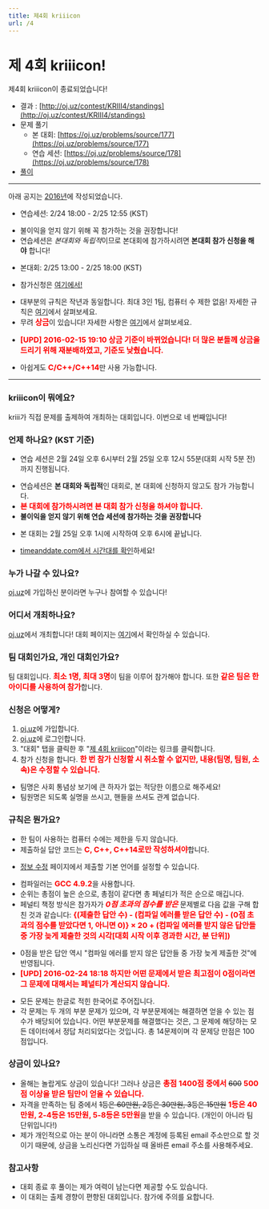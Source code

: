 ```yaml
---
title: 제4회 kriiicon
url: /4
---
```


<style type="text/css">
.important { font-size: 15px; font-weight: bold; color: red; }
</style>

<h1>제 4회 kriiicon!</h1>

제4회 kriiicon이 종료되었습니다!

* 결과 : [http://oj.uz/contest/KRIII4/standings](http://oj.uz/contest/KRIII4/standings)
* 문제 풀기
  * 본 대회: [https://oj.uz/problems/source/177](https://oj.uz/problems/source/177)
  * 연습 세션: [https://oj.uz/problems/source/178](https://oj.uz/problems/source/178)
* [풀이](http://attach.oj.uz/contest/kriii4/editorial.pdf)

<hr>

아래 공지는 <u>2016년</u>에 작성되었습니다.

* 연습세션: 2/24 18:00 - 2/25 12:55 (KST)
 - 불이익을 얻지 않기 위해 꼭 참가하는 것을 권장합니다!
 - 연습세션은 *본대회와 독립적*이므로 본대회에 참가하시려면 **본대회 참가 신청을 해야** 합니다!
* 본대회: 2/25 13:00 - 2/25 18:00 (KST)
 - 참가신청은 [여기에서!](http://oj.uz/contest/KRIII4)
* 대부분의 규칙은 작년과 동일합니다. <span class="important>">최대 3인 1팀, 컴퓨터 수 제한 없음!</span> 자세한 규칙은 <a href="#rules">여기</a>에서 살펴보세요.
* 무려 <span class="important">상금</span>이 있습니다! 자세한 사항은 <a href="#prizes">여기</a>에서 살펴보세요. 
 - <span class="important">[UPD] 2016-02-15 19:10 상금 기준이 바뀌었습니다! 더 많은 분들께 상금을 드리기 위해 재분배하였고, 기준도 낮췄습니다.</span>
* 아쉽게도 <span class="important">C/C++/C++14</span>만 사용 가능합니다.

<hr>

### kriiicon이 뭐에요?

kriii가 직접 문제를 출제하여 개최하는 대회입니다. 이번으로 네 번째입니다!

### 언제 하나요? (KST 기준)

* 연습 세션은 2월 24일 오후 6시부터 2월 25일 오후 12시 55분(대회 시작 5분 전)까지 진행됩니다.
 - 연습세션은 **본 대회와 독립적**인 대회로, 본 대회에 신청하지 않고도 참가 가능합니다.
 - <span class="important">본 대회에 참가하시려면 본 대회 참가 신청을 하셔야 합니다.</span>
 - **불이익을 얻지 않기 위해 연습 세션에 참가하는 것을 권장합니다**
* 본 대회는 2월 25일 오후 1시에 시작하여 오후 6시에 끝납니다.
 - [timeanddate.com에서 시간대를 확인](http://www.timeanddate.com/worldclock/fixedtime.html?msg=4th+kriiicon&iso=20160225T13&p1=235&ah=5)하세요!

### 누가 나갈 수 있나요?

[oj.uz](http://oj.uz)에 가입하신 분이라면 누구나 참여할 수 있습니다! 

### 어디서 개최하나요?

[oj.uz](http://oj.uz)에서 개최합니다! 대회 페이지는 [여기](http://oj.uz/contest/KRIII4)에서 확인하실 수 있습니다.

### 팀 대회인가요, 개인 대회인가요?

팀 대회입니다. <span class="important">최소 1명, 최대 3명</span>이 팀을 이루어 참가해야 합니다. 또한  <span class="important">같은 팀은 한 아이디를 사용하여 참가</span>합니다.

### 신청은 어떻게?

1. [oj.uz](http://oj.uz)에 가입합니다.
2. [oj.uz](http://oj.uz)에 로그인합니다.
3. "대회" 탭을 클릭한 후 "[제 4회 kriiicon](http://oj.uz/contest/KRIII4)"이라는 링크를 클릭합니다.
4. 참가 신청을 합니다. <span class="important">한 번 참가 신청할 시 취소할 수 없지만, 내용(팀명, 팀원, 소속)은 수정할 수 있습니다.</span>
 - 팀명은 사회 통념상 보기에 큰 하자가 없는 적당한 이름으로 해주세요!
 - 팀원명은 되도록 실명을 쓰시고, 핸들을 쓰셔도 관계 없습니다.
 
### <a name="rules"></a>규칙은 뭔가요?

* 한 팀이 사용하는 컴퓨터 수에는 제한을 두지 않습니다.
* 제출하실 답안 코드는 <span class="important">C, C++, C++14로만 작성하셔야</span>합니다. 
- [정보 수정](http://oj.uz/modify) 페이지에서 제출할 기본 언어를 설정할 수 있습니다.
* 컴파일러는 <span class="important">GCC 4.9.2</span>을 사용합니다.
* 순위는 총점이 높은 순으로, 총점이 같다면 총 페널티가 적은 순으로 매깁니다.
* 페널티 책정 방식은 참가자가 <span class="important"><i>0점 초과의 점수를 받은</i></span> 문제별로 다음 값을 구해 합친 것과 같습니다: <span class="important">{(제출한 답안 수) - (컴파일 에러를 받은 답안 수) - (0점 초과의 점수를 받았다면 1, 아니면 0)} × 20 + (컴파일 에러를 받지 않은 답안들 중 가장 늦게 제출한 것의 시각[대회 시작 이후 경과한 시간, 분 단위])</span>
 - 0점을 받은 답안 역시 "컴파일 에러를 받지 않은 답안들 중 가장 늦게 제출한 것"에 반영됩니다.
 - <span class="important">[UPD] 2016-02-24 18:18 하지만 어떤 문제에서 받은 최고점이 0점이라면 그 문제에 대해서는 페널티가 계산되지 않습니다.</span>
* 모든 문제는 한글로 적힌 한국어로 주어집니다.
* 각 문제는 두 개의 부분 문제가 있으며, 각 부분문제에는 해결하면 얻을 수 있는 점수가 배당되어 있습니다. 어떤 부분문제를 해결했다는 것은, 그 문제에 해당하는 모든 데이터에서 정답 처리되었다는 것입니다. 총 14문제이며 각 문제당 만점은 100점입니다.

### <a name="prizes"></a>상금이 있나요?

* 올해는 놀랍게도 상금이 있습니다! 그러나 상금은 <span class="important">총점 1400점 중에서</span> <del>600</del> <span class="important">500점 이상을 받은 팀만이 얻을 수 있습니다.</span> 
* 자격을 만족하는 팀 중에서 <del>1등은 60만원, 2등은 30만원, 3등은 15만원</del> <span class="important">1등은 40만원, 2-4등은 15만원, 5-8등은 5만원</span>을 받을 수 있습니다. (개인이 아니라 팀 단위입니다!)
* 제가 개인적으로 아는 분이 아니라면 소통은 계정에 등록된 email 주소만으로 할 것이기 때문에, 상금을 노리신다면 가입하실 때 올바른 email 주소를 사용해주세요.

### 참고사항

* 대회 종료 후 풀이는 제가 여력이 남는다면 제공할 수도 있습니다.
* 이 대회는 출제 경향이 편향된 대회입니다.  참가에 주의를 요합니다.